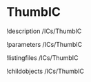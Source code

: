 <!-- MOOSE Documentation Stub: Remove this when content is added. -->

# ThumbIC
!description /ICs/ThumbIC

!parameters /ICs/ThumbIC

!listingfiles /ICs/ThumbIC

!childobjects /ICs/ThumbIC
